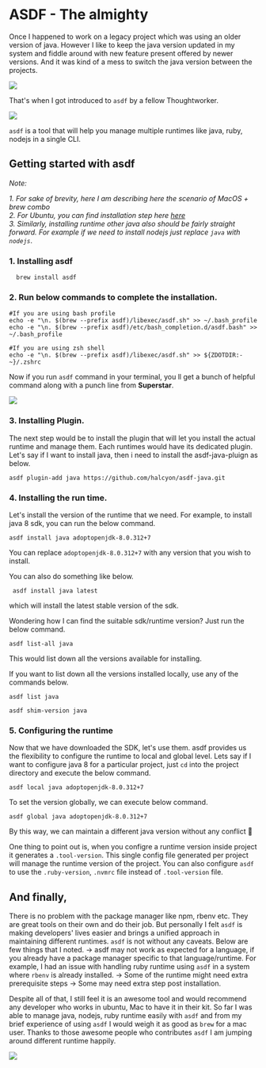 # ASDF - The almighty

Once I happened to work on a legacy project which was using an older version of java. However I like to keep the java version updated in my system and fiddle around with new feature present offered by newer versions. And it was kind of a mess to switch the java version between the projects. 

![](https://favbulous.com/wp-content/uploads/2013/12/animals-who-are-terrible-at-judging-distances-2.gif)

That's when I got introduced to `asdf` by a fellow Thoughtworker.

![](https://media3.giphy.com/media/IdrRAjS9jfD9dqQjAn/giphy.gif)

`asdf` is a tool that will help you manage multiple runtimes like java, ruby, nodejs in a single CLI.

## Getting started with asdf
_Note:_

_1. For sake of brevity, here I am describing here the scenario of MacOS + brew combo_\
_2. For Ubuntu, you can find installation step here [here](http://asdf-vm.com/guide/getting-started.html#_1-install-dependencies)_\
_3. Similarly, installing runtime other java also should be fairly straight forward. For example if we need to install nodejs just replace `java` with `nodejs`_. 

### 1. Installing asdf

```shell
  brew install asdf
```
### 2. Run below commands to complete the installation.

```shell
#If you are using bash profile
echo -e "\n. $(brew --prefix asdf)/libexec/asdf.sh" >> ~/.bash_profile
echo -e "\n. $(brew --prefix asdf)/etc/bash_completion.d/asdf.bash" >> ~/.bash_profile

#If you are using zsh shell 
echo -e "\n. $(brew --prefix asdf)/libexec/asdf.sh" >> ${ZDOTDIR:-~}/.zshrc
```
Now if you run `asdf` command in your terminal, you ll get a bunch of helpful command along with a punch line from **Superstar**.

![](https://c.tenor.com/ED0zRcr1x8kAAAAd/rajinikanth-superstar.gif)

### 3. Installing Plugin.

The next step would be to install the plugin that will let you install the actual runtime and manage them. Each runtimes would have its dedicated plugin. Let's say if I want to install java, then i need to install the asdf-java-pluign as below.

```shell
asdf plugin-add java https://github.com/halcyon/asdf-java.git
```

### 4. Installing the run time.

Let's install the version of the runtime that we need. For example, to install java 8 sdk, you can run the below command.

```shell
asdf install java adoptopenjdk-8.0.312+7
```
You can replace `adoptopenjdk-8.0.312+7` with any version that you wish to install.

You can also do something like below.
```shell
 asdf install java latest
```
which will install the latest stable version of the sdk.

Wondering how I can find the suitable sdk/runtime version? Just run the below command.
```shell
asdf list-all java 
```
This would list down all the versions available for installing. 

If you want to list down all the versions installed locally, use any of the commands below.
```shell
asdf list java
```
```shell
asdf shim-version java
```
### 5. Configuring the runtime

Now that we have downloaded the SDK, let's use them. asdf provides us the flexibility to configure the runtime to local and global level. Lets say if I want to configure java 8 for a particular project, just `cd` into the project directory and execute the below command.

```shell
asdf local java adoptopenjdk-8.0.312+7
```

To set the version globally, we can execute below command.
```shell
asdf global java adoptopenjdk-8.0.312+7
```
By this way, we can maintain a different java version without any conflict :star_struck:

One thing to point out is, when you configre a runtime version inside project it generates a `.tool-version`. This single config file generated per project will manage the runtime version of the project. You can also configure `asdf` to use the `.ruby-version`, `.nvmrc` file instead of `.tool-version` file.

## And finally,

There is no problem with the package manager like npm, rbenv etc. They are great tools on their own and do their job. But personally I felt `asdf` is making developers' lives easier and brings a unified approach in maintaining different runtimes. `asdf` is not without any caveats. Below are few things that I noted.
-> asdf may not work as expected for a language, if you already have a package manager specific to that language/runtime. For example, I had an issue with handling ruby runtime using `asdf` in a system where `rbenv` is already installed.
-> Some of the runtime might need extra prerequisite steps 
-> Some may need extra step post installation.

Despite all of that, I still feel it is an awesome tool and would recommend any developer who works in ubuntu, Mac to have it in their kit. So far I was able to manage java, nodejs, ruby runtime easily with `asdf` and from my brief experience of using `asdf` I would weigh it as good as `brew` for a mac user. Thanks to those awesome people who contributes `asdf` I am  jumping around different runtime happily.

![](https://thumbs.gfycat.com/DefenselessWickedAmericanwirehair-size_restricted.gif)


